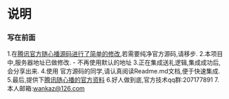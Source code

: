 

# 说明 
### 写在前面
1.在[腾讯官方随心播源码进行了简单的修改](https://github.com/zhaoyang21cn/Android_Suixinbo),若需要纯净官方源码,请移步.
2.本项目中,服务器地址已做修改. - 不再使用默认的地址
3.正在集成送礼逻辑,集成成功后,会分享出来.
4.使用 官方源码的同学,请认真阅读Readme.md文档,便于快速集成.
5.最后,提供下[腾讯随心播的官方资料](https://www.qcloud.com/doc/product/268/3158)
6.好人做到底,官方技术qq群:207177891
7.本人邮箱:wankaz@126.com
